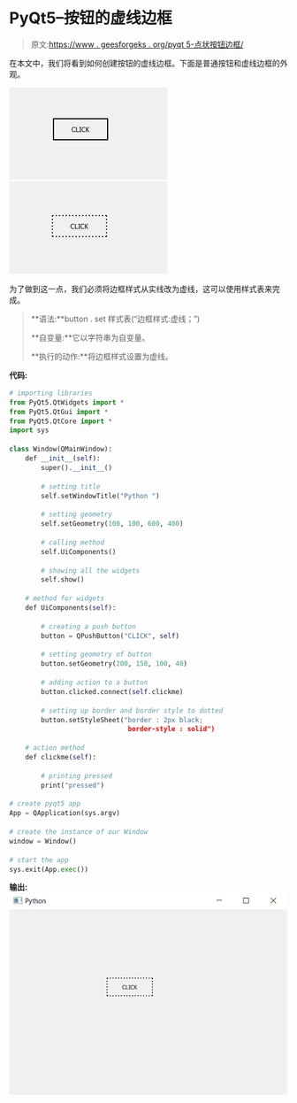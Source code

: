 # PyQt5–按钮的虚线边框

> 原文:[https://www . geesforgeks . org/pyqt 5-点状按钮边框/](https://www.geeksforgeeks.org/pyqt5-dotted-border-of-push-button/)

在本文中，我们将看到如何创建按钮的虚线边框。下面是普通按钮和虚线边框的外观。

![](img/4bd120700bce2ffdb4ef4a0135407004.png) ![](img/37811197871f496b175a7adc4a1554fa.png)

为了做到这一点，我们必须将边框样式从实线改为虚线，这可以使用样式表来完成。

> **语法:**button . set 样式表(“边框样式:虚线；”)
> 
> **自变量:**它以字符串为自变量。
> 
> **执行的动作:**将边框样式设置为虚线。

**代码:**

```py
# importing libraries
from PyQt5.QtWidgets import * 
from PyQt5.QtGui import * 
from PyQt5.QtCore import * 
import sys

class Window(QMainWindow):
    def __init__(self):
        super().__init__()

        # setting title
        self.setWindowTitle("Python ")

        # setting geometry
        self.setGeometry(100, 100, 600, 400)

        # calling method
        self.UiComponents()

        # showing all the widgets
        self.show()

    # method for widgets
    def UiComponents(self):

        # creating a push button
        button = QPushButton("CLICK", self)

        # setting geometry of button
        button.setGeometry(200, 150, 100, 40)

        # adding action to a button
        button.clicked.connect(self.clickme)

        # setting up border and border style to dotted
        button.setStyleSheet("border : 2px black; 
                              border-style : solid")

    # action method
    def clickme(self):

        # printing pressed
        print("pressed")

# create pyqt5 app
App = QApplication(sys.argv)

# create the instance of our Window
window = Window()

# start the app
sys.exit(App.exec())
```

**输出:**
![](img/83fabbcadaaeaaca10222a79f5c26161.png)